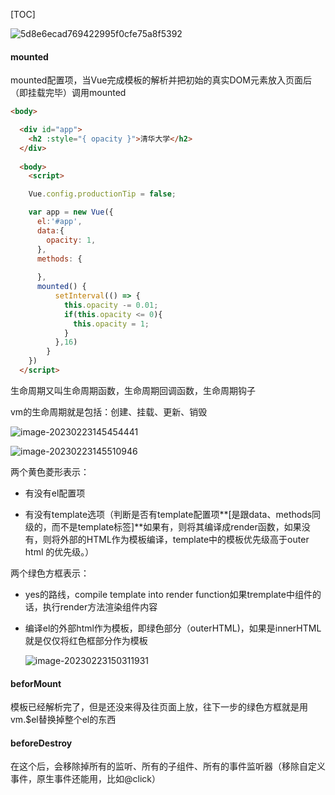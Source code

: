 [TOC]

![5d8e6ecad769422995f0cfe75a8f5392](D:\TyporaWorks\图片文件夹存放\5d8e6ecad769422995f0cfe75a8f5392.png)

#### mounted

mounted配置项，当Vue完成模板的解析并把初始的真实DOM元素放入页面后（即挂载完毕）调用mounted

```html
<body>

  <div id="app">
    <h2 :style="{ opacity }">清华大学</h2>
  </div>
  
  <body>
    <script>

    Vue.config.productionTip = false;

    var app = new Vue({
      el:'#app',
      data:{
        opacity: 1,
      },
      methods: {
        
      },
      mounted() {
          setInterval(() => {
            this.opacity -= 0.01;
            if(this.opacity <= 0){
              this.opacity = 1;
            }
          },16)
        }
    })
  </script>
```

生命周期又叫生命周期函数，生命周期回调函数，生命周期钩子

vm的生命周期就是包括：创建、挂载、更新、销毁

![image-20230223145454441](D:\TyporaWorks\图片文件夹存放\image-20230223145454441.png)

![image-20230223145510946](D:\TyporaWorks\图片文件夹存放\image-20230223145510946.png)

两个黄色菱形表示：

+ 有没有el配置项

+ 有没有template选项（判断是否有template配置项**[是跟data、methods同级的，而不是template标签]**如果有，则将其编译成render函数，如果没有，则将外部的HTML作为模板编译，template中的模板优先级高于outer html 的优先级。）

两个绿色方框表示：

+ yes的路线，compile template into render function如果tremplate中组件的话，执行render方法渲染组件内容

+ 编译el的外部html作为模板，即绿色部分（outerHTML)，如果是innerHTML就是仅仅将红色框部分作为模板

  ![image-20230223150311931](D:\TyporaWorks\图片文件夹存放\image-20230223150311931.png)

#### beforMount

模板已经解析完了，但是还没来得及往页面上放，往下一步的绿色方框就是用vm.$el替换掉整个el的东西



#### beforeDestroy

在这个后，会移除掉所有的监听、所有的子组件、所有的事件监听器（移除自定义事件，原生事件还能用，比如@click）